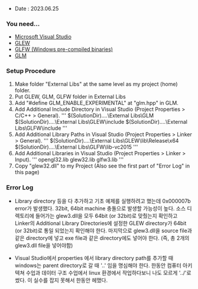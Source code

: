 * Date : 2023.06.25

  
### You need...
* [Microsoft Visual Studio](https://visualstudio.microsoft.com/ko/downloads/)
* [GLEW](https://glew.sourceforge.net/)
* [GLFW (Windows pre-compiled binaries)](https://www.glfw.org/download.html)
* [GLM](https://github.com/g-truc/glm/releases/tag/0.9.9.8)

### Setup Procedure
1. Make folder "External Libs" at the same level as my project (home) folder.
2. Put GLEW, GLM, GLFW folder in External Libs
3. Add "#define GLM_ENABLE_EXPERIMENTAL" at "glm.hpp" in GLM.
4. Add Additional Include Directory in Visual Studio (Project Properties > C/C++ > General).
   '''
   $(SolutionDir)\..\..\External Libs\GLM
   $(SolutionDir)\..\..\External Libs\GLEW\include
   $(SolutionDir)\..\..\External Libs\GLFW\include
   '''
5. Add Additional Library Paths in Visual Studio (Project Properties > Linker > General).
   '''
   $(SolutionDir)\..\..\External Libs\GLEW\lib\Release\x64
   $(SolutionDir)\..\..\External Libs\GLFW\\lib-vc2015
   '''
6. Add Additional Libraries in Visual Studio (Project Properties > Linker > Input).
   '''
   opengl32.lib
   glew32.lib
   glfw3.lib
   '''
7. Copy "glew32.dll" to my Project (Also see the first part of "Error Log" in this page)

### Error Log
* Library directory 등을 다 추가하고 기초 예제를 실행하려고 했는데 0x000007b error가 발생했다. 32bit, 64bit machine 충돌으로 발생할 가능성이 높다. 소스 디렉토리에
  들어가는 glew3.dll을 모두 64bit (or 32bit)로 맞췄는지 확인하고 Linker의 Additional Library Directories에 설정한 GLEW directory가 64bit (or 32bit)로 통일 되었는지
  확인해야 한다. 마지막으로 glew3.dll을 source file과 같은 directory에 넣고 exe file과 같은 directory에도 넣어야 한다. (즉, 총 2개의 glew3.dll file을 넣어야함)

* Visual Studio에서 properties 에서 library directory path를 추가할 때 windows는 parent directory로 갈 때 '..\' 임을 명심해야 한다. 한동안 컴퓨터 아키텍쳐 수업과
  데이터 구조 수업에서 linux 환경에서 작업하다보니 나도 모르게 '../'로 썼다. 이 실수를 잡지 못해서 한동안 헤맸다.
